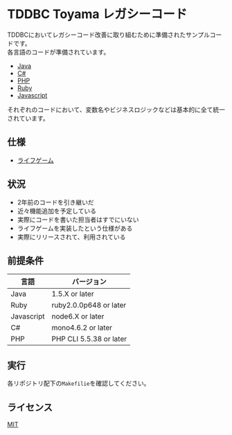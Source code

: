# TDDBC Toyama レガシーコード

TDDBCにおいてレガシーコード改善に取り組むために準備されたサンプルコードです。  
各言語のコードが準備されています。

* [Java](https://github.com/TDDBC-Toyama/lifegame-java)
* [C\#](https://github.com/TDDBC-Toyama/lifegame-cs)
* [PHP](https://github.com/TDDBC-Toyama/lifegame-php)
* [Ruby](https://github.com/TDDBC-Toyama/lifegame-ruby)
* [Javascript](https://github.com/TDDBC-Toyama/lifegame-js)

それぞれのコードにおいて、変数名やビジネスロジックなどは基本的に全て統一されています。

## 仕様

* [ライフゲーム](https://ja.wikipedia.org/wiki/%E3%83%A9%E3%82%A4%E3%83%95%E3%82%B2%E3%83%BC%E3%83%A0)

## 状況
* 2年前のコードを引き継いだ
* 近々機能追加を予定している
* 実際にコードを書いた担当者はすでにいない
* ライフゲームを実装したという仕様がある
* 実際にリリースされて、利用されている

## 前提条件

| 言語       | バージョン              |
|------------|-------------------------|
| Java       | 1.5.X or later          |
| Ruby       | ruby2.0.0p648 or later  |
| Javascript | node6.X or later        |
| C\#        | mono4.6.2 or later      |
| PHP        | PHP CLI 5.5.38 or later | 

## 実行
各リポジトリ配下の`Makefilie`を確認してください。

## ライセンス

[MIT](LICENSE)
